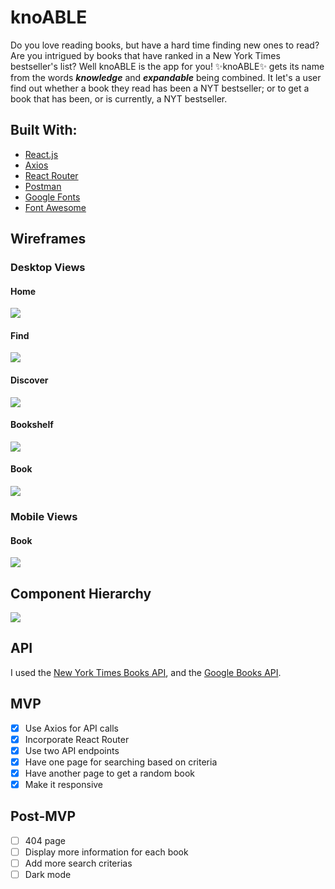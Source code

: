 # knoABLE

Do you love reading books, but have a hard time finding new ones to read? Are you intrigued by books that have ranked in a New York Times bestseller's list? Well knoABLE is the app for you! ✨knoABLE✨ gets its name from the words ___knowledge___ and ___expandable___ being combined. It let's a user find out whether a book they read has been a NYT bestseller; or to get a book that has been, or is currently, a NYT bestseller.

## Built With:

- [React.js](reactjs.org)
- [Axios](axios-http.com)
- [React Router](reactrouter.com)
- [Postman](postman.com)
- [Google Fonts](fonts.google.com)
- [Font Awesome](fontawesome.com)

## Wireframes

### Desktop Views

#### Home
![](./src/images/Home_component.png)
#### Find
![](./src/images/Find_component.png)
#### Discover
![](./src/images/Discover_component.png)
#### Bookshelf
![](./src/images/Bookshelf_component.png)
#### Book
![](./src/images/Book_component-desktop.png)

### Mobile Views

#### Book
![](./src/images/Book_component-mobile.png)

## Component Hierarchy

![](./src/images/knoABLE_Component_Hierarchy.png)

## API

I used the [New York Times Books API](https://developer.nytimes.com/docs/books-product/1/overview), and the [Google Books API](https://developers.google.com/books/docs/overview#books_api_v1).

## MVP

- [x] Use Axios for API calls
- [x] Incorporate React Router
- [x] Use two API endpoints
- [x] Have one page for searching based on criteria
- [x] Have another page to get a random book
- [x] Make it responsive

## Post-MVP

- [ ] 404 page
- [ ] Display more information for each book
- [ ] Add more search criterias
- [ ] Dark mode
